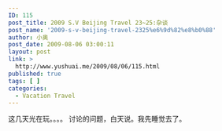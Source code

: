 ```yaml
---
ID: 115
post_title: 2009 S.V Beijing Travel 23~25:杂谈
post_name: '2009-s-v-beijing-travel-2325%e6%9d%82%e8%b0%88'
author: 小奥
post_date: 2009-08-06 03:00:11
layout: post
link: >
  http://www.yushuai.me/2009/08/06/115.html
published: true
tags: [ ]
categories:
  - Vacation Travel
---
```

这几天光在玩。。。。
    讨论的问题，白天说。我先睡觉去了。